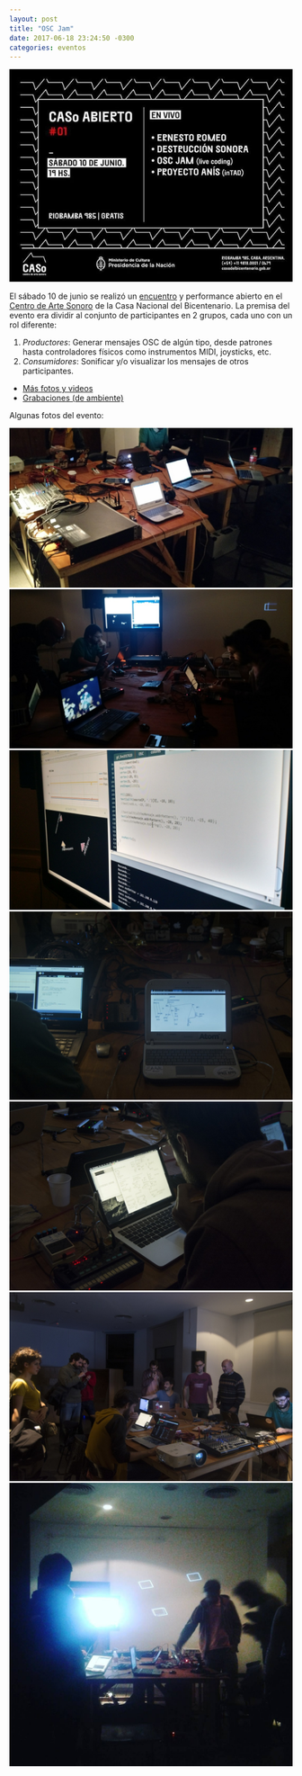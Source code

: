 ```yaml
---
layout: post
title: "OSC Jam"
date: 2017-06-18 23:24:50 -0300
categories: eventos
---
```

![Casoabierto](/assets/img/oscjam/casoabierto.jpeg)

El sábado 10 de junio se realizó un [encuentro][event] y performance abierto en
el [Centro de Arte Sonoro][caso] de la Casa Nacional del Bicentenario.  La
premisa del evento era dividir al conjunto de participantes en 2 grupos, cada
uno con un rol diferente:

1. *Productores*: Generar mensajes OSC de algún tipo, desde patrones hasta
   controladores físicos como instrumentos MIDI, joysticks, etc.
2. *Consumidores*: Sonificar y/o visualizar los mensajes de otros
   participantes.

<!--break-->

* [Más fotos y videos](https://goo.gl/photos/H4EjFwfsQvZnzaVG7)
* [Grabaciones (de ambiente)](http://redpanal.org/p/osc-jam/)

Algunas fotos del evento:

![](/assets/img/oscjam/01.jpg)
![](/assets/img/oscjam/02.jpg)
![](/assets/img/oscjam/03.jpg)
![](/assets/img/oscjam/04.jpg)
![](/assets/img/oscjam/05.jpg)
![](/assets/img/oscjam/06.jpg)
![](/assets/img/oscjam/07.jpg)

[event]: https://www.meetup.com/es-ES/supercollider/events/240353022/?eventId=240353022
[caso]: https://www.facebook.com/CASoCNB/

